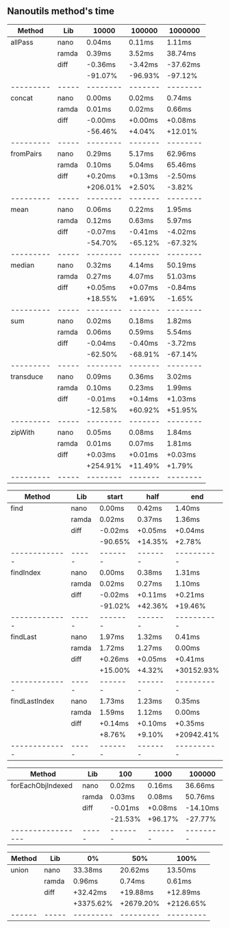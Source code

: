 ## Nanoutils method's time
| Method    | Lib   |    10000 |  100000 |  1000000 |
| --------- | ----- | -------- | ------- | -------- |
| allPass   | nano  |   0.04ms |  0.11ms |   1.11ms |
|           | ramda |   0.39ms |  3.52ms |  38.74ms |
|           | diff  |  -0.36ms | -3.42ms | -37.62ms |
|           |       |  -91.07% | -96.93% |  -97.12% |
| --------- | ----- | -------- | ------- | -------- |
| concat    | nano  |   0.00ms |  0.02ms |   0.74ms |
|           | ramda |   0.01ms |  0.02ms |   0.66ms |
|           | diff  |  -0.00ms | +0.00ms |  +0.08ms |
|           |       |  -56.46% |  +4.04% |  +12.01% |
| --------- | ----- | -------- | ------- | -------- |
| fromPairs | nano  |   0.29ms |  5.17ms |  62.96ms |
|           | ramda |   0.10ms |  5.04ms |  65.46ms |
|           | diff  |  +0.20ms | +0.13ms |  -2.50ms |
|           |       | +206.01% |  +2.50% |   -3.82% |
| --------- | ----- | -------- | ------- | -------- |
| mean      | nano  |   0.06ms |  0.22ms |   1.95ms |
|           | ramda |   0.12ms |  0.63ms |   5.97ms |
|           | diff  |  -0.07ms | -0.41ms |  -4.02ms |
|           |       |  -54.70% | -65.12% |  -67.32% |
| --------- | ----- | -------- | ------- | -------- |
| median    | nano  |   0.32ms |  4.14ms |  50.19ms |
|           | ramda |   0.27ms |  4.07ms |  51.03ms |
|           | diff  |  +0.05ms | +0.07ms |  -0.84ms |
|           |       |  +18.55% |  +1.69% |   -1.65% |
| --------- | ----- | -------- | ------- | -------- |
| sum       | nano  |   0.02ms |  0.18ms |   1.82ms |
|           | ramda |   0.06ms |  0.59ms |   5.54ms |
|           | diff  |  -0.04ms | -0.40ms |  -3.72ms |
|           |       |  -62.50% | -68.91% |  -67.14% |
| --------- | ----- | -------- | ------- | -------- |
| transduce | nano  |   0.09ms |  0.36ms |   3.02ms |
|           | ramda |   0.10ms |  0.23ms |   1.99ms |
|           | diff  |  -0.01ms | +0.14ms |  +1.03ms |
|           |       |  -12.58% | +60.92% |  +51.95% |
| --------- | ----- | -------- | ------- | -------- |
| zipWith   | nano  |   0.05ms |  0.08ms |   1.84ms |
|           | ramda |   0.01ms |  0.07ms |   1.81ms |
|           | diff  |  +0.03ms | +0.01ms |  +0.03ms |
|           |       | +254.91% | +11.49% |   +1.79% |
| --------- | ----- | -------- | ------- | -------- |

| Method        | Lib   |   start |    half |        end |
| ------------- | ----- | ------- | ------- | ---------- |
| find          | nano  |  0.00ms |  0.42ms |     1.40ms |
|               | ramda |  0.02ms |  0.37ms |     1.36ms |
|               | diff  | -0.02ms | +0.05ms |    +0.04ms |
|               |       | -90.65% | +14.35% |     +2.78% |
| ------------- | ----- | ------- | ------- | ---------- |
| findIndex     | nano  |  0.00ms |  0.38ms |     1.31ms |
|               | ramda |  0.02ms |  0.27ms |     1.10ms |
|               | diff  | -0.02ms | +0.11ms |    +0.21ms |
|               |       | -91.02% | +42.36% |    +19.46% |
| ------------- | ----- | ------- | ------- | ---------- |
| findLast      | nano  |  1.97ms |  1.32ms |     0.41ms |
|               | ramda |  1.72ms |  1.27ms |     0.00ms |
|               | diff  | +0.26ms | +0.05ms |    +0.41ms |
|               |       | +15.00% |  +4.32% | +30152.93% |
| ------------- | ----- | ------- | ------- | ---------- |
| findLastIndex | nano  |  1.73ms |  1.23ms |     0.35ms |
|               | ramda |  1.59ms |  1.12ms |     0.00ms |
|               | diff  | +0.14ms | +0.10ms |    +0.35ms |
|               |       |  +8.76% |  +9.10% | +20942.41% |
| ------------- | ----- | ------- | ------- | ---------- |

| Method            | Lib   |     100 |    1000 |   100000 |
| ----------------- | ----- | ------- | ------- | -------- |
| forEachObjIndexed | nano  |  0.02ms |  0.16ms |  36.66ms |
|                   | ramda |  0.03ms |  0.08ms |  50.76ms |
|                   | diff  | -0.01ms | +0.08ms | -14.10ms |
|                   |       | -21.53% | +96.17% |  -27.77% |
| ----------------- | ----- | ------- | ------- | -------- |

| Method | Lib   |        0% |       50% |      100% |
| ------ | ----- | --------- | --------- | --------- |
| union  | nano  |   33.38ms |   20.62ms |   13.50ms |
|        | ramda |    0.96ms |    0.74ms |    0.61ms |
|        | diff  |  +32.42ms |  +19.88ms |  +12.89ms |
|        |       | +3375.62% | +2679.20% | +2126.65% |
| ------ | ----- | --------- | --------- | --------- |
